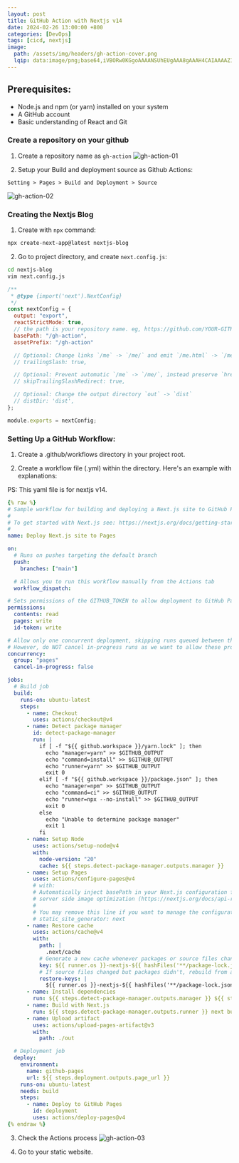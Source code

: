 ```yaml
---
layout: post
title: GitHub Action with Nextjs v14
date: 2024-02-26 13:00:00 +800
categories: [DevOps]
tags: [cicd, nextjs]
image:
  path: /assets/img/headers/gh-action-cover.png
  lqip: data:image/png;base64,iVBORw0KGgoAAAANSUhEUgAAA8gAAAH4CAIAAAAZ1VPRAALJIklEQVR4Aeyah5IbuxVE0aQ3h/eUv8L//1MOm/NumxaKp9TVZInO4e1d1QgDXNyMHgyG+vj59+Od
---
```


## Prerequisites:

- Node.js and npm (or yarn) installed on your system
- A GitHub account
- Basic understanding of React and Git

### Create a repository on your github

1. Create a repository name as `gh-action`
   ![gh-action-01](/assets/img/gh-action-01.png)

2. Setup your Build and deployment source as Github Actions:

```
Setting > Pages > Build and Deployment > Source
```

![gh-action-02](/assets/img/gh-action-02.png)

### Creating the Nextjs Blog

1. Create with `npx` command:

```bash
npx create-next-app@latest nextjs-blog
```

2. Go to project directory, and create `next.config.js`:

```bash
cd nextjs-blog
vim next.config.js
```

```js
/**
 * @type {import('next').NextConfig}
 */
const nextConfig = {
  output: "export",
  reactStrictMode: true,
  // the path is your repository name. eg, https://github.com/YOUR-GITHUB-ID/gh-action
  basePath: "/gh-action",
  assetPrefix: "/gh-action"

  // Optional: Change links `/me` -> `/me/` and emit `/me.html` -> `/me/index.html`
  // trailingSlash: true,

  // Optional: Prevent automatic `/me` -> `/me/`, instead preserve `href`
  // skipTrailingSlashRedirect: true,

  // Optional: Change the output directory `out` -> `dist`
  // distDir: 'dist',
};

module.exports = nextConfig;
```

### Setting Up a GitHub Workflow:

1. Create a .github/workflows directory in your project root.

2. Create a workflow file (.yml) within the directory. Here's an example with explanations:

PS: This yaml file is for nextjs v14.

```yaml
{% raw %}
# Sample workflow for building and deploying a Next.js site to GitHub Pages
#
# To get started with Next.js see: https://nextjs.org/docs/getting-started
#
name: Deploy Next.js site to Pages

on:
  # Runs on pushes targeting the default branch
  push:
    branches: ["main"]

  # Allows you to run this workflow manually from the Actions tab
  workflow_dispatch:

# Sets permissions of the GITHUB_TOKEN to allow deployment to GitHub Pages
permissions:
  contents: read
  pages: write
  id-token: write

# Allow only one concurrent deployment, skipping runs queued between the run in-progress and latest queued.
# However, do NOT cancel in-progress runs as we want to allow these production deployments to complete.
concurrency:
  group: "pages"
  cancel-in-progress: false

jobs:
  # Build job
  build:
    runs-on: ubuntu-latest
    steps:
      - name: Checkout
        uses: actions/checkout@v4
      - name: Detect package manager
        id: detect-package-manager
        run: |
          if [ -f "${{ github.workspace }}/yarn.lock" ]; then
            echo "manager=yarn" >> $GITHUB_OUTPUT
            echo "command=install" >> $GITHUB_OUTPUT
            echo "runner=yarn" >> $GITHUB_OUTPUT
            exit 0
          elif [ -f "${{ github.workspace }}/package.json" ]; then
            echo "manager=npm" >> $GITHUB_OUTPUT
            echo "command=ci" >> $GITHUB_OUTPUT
            echo "runner=npx --no-install" >> $GITHUB_OUTPUT
            exit 0
          else
            echo "Unable to determine package manager"
            exit 1
          fi
      - name: Setup Node
        uses: actions/setup-node@v4
        with:
          node-version: "20"
          cache: ${{ steps.detect-package-manager.outputs.manager }}
      - name: Setup Pages
        uses: actions/configure-pages@v4
        # with:
        # Automatically inject basePath in your Next.js configuration file and disable
        # server side image optimization (https://nextjs.org/docs/api-reference/next/image#unoptimized).
        #
        # You may remove this line if you want to manage the configuration yourself.
        # static_site_generator: next
      - name: Restore cache
        uses: actions/cache@v4
        with:
          path: |
            .next/cache
          # Generate a new cache whenever packages or source files change.
          key: ${{ runner.os }}-nextjs-${{ hashFiles('**/package-lock.json', '**/yarn.lock') }}-${{ hashFiles('**.[jt]s', '**.[jt]sx') }}
          # If source files changed but packages didn't, rebuild from a prior cache.
          restore-keys: |
            ${{ runner.os }}-nextjs-${{ hashFiles('**/package-lock.json', '**/yarn.lock') }}-
      - name: Install dependencies
        run: ${{ steps.detect-package-manager.outputs.manager }} ${{ steps.detect-package-manager.outputs.command }}
      - name: Build with Next.js
        run: ${{ steps.detect-package-manager.outputs.runner }} next build
      - name: Upload artifact
        uses: actions/upload-pages-artifact@v3
        with:
          path: ./out

  # Deployment job
  deploy:
    environment:
      name: github-pages
      url: ${{ steps.deployment.outputs.page_url }}
    runs-on: ubuntu-latest
    needs: build
    steps:
      - name: Deploy to GitHub Pages
        id: deployment
        uses: actions/deploy-pages@v4
{% endraw %}
```

3. Check the Actions process
   ![gh-action-03](/assets/img/gh-action-03.png)

4. Go to your static website.
